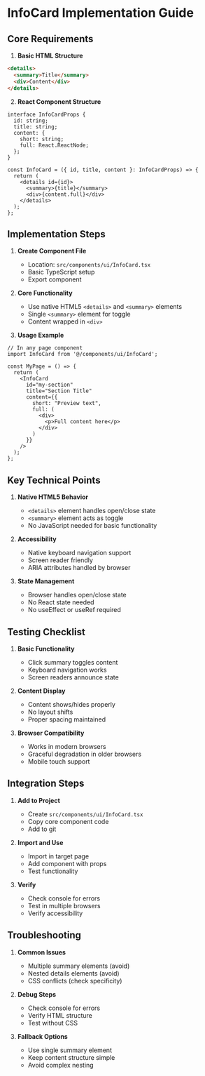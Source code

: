 # InfoCard Implementation Guide

## Core Requirements

1. **Basic HTML Structure**
```html
<details>
  <summary>Title</summary>
  <div>Content</div>
</details>
```

2. **React Component Structure**
```tsx
interface InfoCardProps {
  id: string;
  title: string;
  content: {
    short: string;
    full: React.ReactNode;
  };
}

const InfoCard = ({ id, title, content }: InfoCardProps) => {
  return (
    <details id={id}>
      <summary>{title}</summary>
      <div>{content.full}</div>
    </details>
  );
};
```

## Implementation Steps

1. **Create Component File**
   - Location: `src/components/ui/InfoCard.tsx`
   - Basic TypeScript setup
   - Export component

2. **Core Functionality**
   - Use native HTML5 `<details>` and `<summary>` elements
   - Single `<summary>` element for toggle
   - Content wrapped in `<div>`

3. **Usage Example**
```tsx
// In any page component
import InfoCard from '@/components/ui/InfoCard';

const MyPage = () => {
  return (
    <InfoCard
      id="my-section"
      title="Section Title"
      content={{
        short: "Preview text",
        full: (
          <div>
            <p>Full content here</p>
          </div>
        )
      }}
    />
  );
};
```

## Key Technical Points

1. **Native HTML5 Behavior**
   - `<details>` element handles open/close state
   - `<summary>` element acts as toggle
   - No JavaScript needed for basic functionality

2. **Accessibility**
   - Native keyboard navigation support
   - Screen reader friendly
   - ARIA attributes handled by browser

3. **State Management**
   - Browser handles open/close state
   - No React state needed
   - No useEffect or useRef required

## Testing Checklist

1. **Basic Functionality**
   - Click summary toggles content
   - Keyboard navigation works
   - Screen readers announce state

2. **Content Display**
   - Content shows/hides properly
   - No layout shifts
   - Proper spacing maintained

3. **Browser Compatibility**
   - Works in modern browsers
   - Graceful degradation in older browsers
   - Mobile touch support

## Integration Steps

1. **Add to Project**
   - Create `src/components/ui/InfoCard.tsx`
   - Copy core component code
   - Add to git

2. **Import and Use**
   - Import in target page
   - Add component with props
   - Test functionality

3. **Verify**
   - Check console for errors
   - Test in multiple browsers
   - Verify accessibility

## Troubleshooting

1. **Common Issues**
   - Multiple summary elements (avoid)
   - Nested details elements (avoid)
   - CSS conflicts (check specificity)

2. **Debug Steps**
   - Check console for errors
   - Verify HTML structure
   - Test without CSS

3. **Fallback Options**
   - Use single summary element
   - Keep content structure simple
   - Avoid complex nesting 